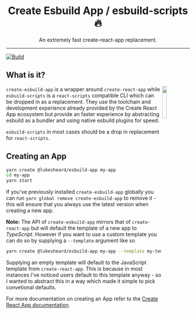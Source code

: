 <div align="center">
<h1>Create Esbuild App / esbuild-scripts 🔥</h1>

<p>An extremely fast create-react-app replacement.</p>
</div>

---

<!-- prettier-ignore-start -->
[![Build](https://github.com/LukeSheard/esbuild-scripts/actions/workflows/node.js.yml/badge.svg)](https://github.com/LukeSheard/esbuild-scripts/actions/workflows/node.js.yml?query=branch%3Amain)
<!-- prettier-ignore-end -->

## What is it?

<img width="15%" align="right" src="https://esbuild.github.io/favicon.svg">

`create-esbuild-app` is a wrapper around `create-react-app` while `esbuild-scripts` is a `react-scripts` compatible CLI which can be dropped in as a replacement. They use the toolchain and development experience already provided by the Create React App ecosystem but provide an faster experience by abstracting esbuild as a bundler and using native esbuild plugins for speed.

`esbuild-scripts` in most cases should be a drop in replacement for `react-scripts`.

## Creating an App

```sh
yarn create @lukesheard/esbuild-app my-app
cd my-app
yarn start
```

If you've previously installed `create-esbuild-app` globally you can run `yarn global remove create-esbuild-app` to remove it - this will ensure that you always use the latest version when creating a new app.

**Note:** The API of `create-esbuild-app` mirrors that of `create-react-app` but will default the template of a new app to _TypeScript_. However if you want to use a custom template you can do so
by supplying a `--template` argument like so

```sh
yarn create @lukesheard/esbuild-app my-app --template my-template
```

Supplying an empty template will default to the JavaScript template from `create-react-app`. This is because in most instances I've noticed users default to this template anyway - so I wanted to abstract this in a way which made it simple to pick convetional defaults.

For more documentation on creating an App refer to the [Create React App documentation](https://create-react-app.dev/docs/folder-structure).

